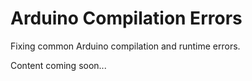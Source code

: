 # Arduino Compilation Errors

Fixing common Arduino compilation and runtime errors.

Content coming soon...